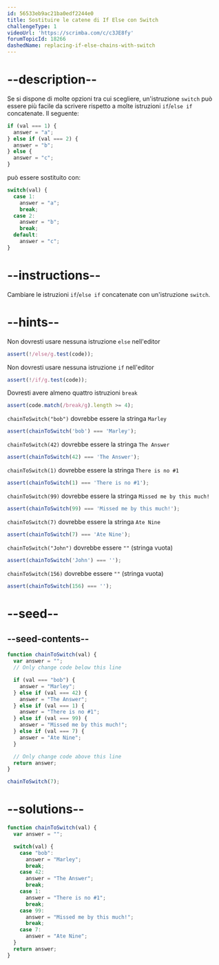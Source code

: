 ```yaml
---
id: 56533eb9ac21ba0edf2244e0
title: Sostituire le catene di If Else con Switch
challengeType: 1
videoUrl: 'https://scrimba.com/c/c3JE8fy'
forumTopicId: 18266
dashedName: replacing-if-else-chains-with-switch
---
```


# --description--

Se si dispone di molte opzioni tra cui scegliere, un'istruzione `switch` può essere più facile da scrivere rispetto a molte istruzioni `if`/`else if` concatenate. Il seguente:

```js
if (val === 1) {
  answer = "a";
} else if (val === 2) {
  answer = "b";
} else {
  answer = "c";
}
```

può essere sostituito con:

```js
switch(val) {
  case 1:
    answer = "a";
    break;
  case 2:
    answer = "b";
    break;
  default:
    answer = "c";
}
```

# --instructions--

Cambiare le istruzioni `if`/`else if` concatenate con un'istruzione `switch`.

# --hints--

Non dovresti usare nessuna istruzione `else` nell'editor

```js
assert(!/else/g.test(code));
```

Non dovresti usare nessuna istruzione `if` nell'editor

```js
assert(!/if/g.test(code));
```

Dovresti avere almeno quattro istruzioni `break`

```js
assert(code.match(/break/g).length >= 4);
```

`chainToSwitch("bob")` dovrebbe essere la stringa `Marley`

```js
assert(chainToSwitch('bob') === 'Marley');
```

`chainToSwitch(42)` dovrebbe essere la stringa `The Answer`

```js
assert(chainToSwitch(42) === 'The Answer');
```

`chainToSwitch(1)` dovrebbe essere la stringa `There is no #1`

```js
assert(chainToSwitch(1) === 'There is no #1');
```

`chainToSwitch(99)` dovrebbe essere la stringa `Missed me by this much!`

```js
assert(chainToSwitch(99) === 'Missed me by this much!');
```

`chainToSwitch(7)` dovrebbe essere la stringa `Ate Nine`

```js
assert(chainToSwitch(7) === 'Ate Nine');
```

`chainToSwitch("John")` dovrebbe essere `""` (stringa vuota)

```js
assert(chainToSwitch('John') === '');
```

`chainToSwitch(156)` dovrebbe essere `""` (stringa vuota)

```js
assert(chainToSwitch(156) === '');
```

# --seed--

## --seed-contents--

```js
function chainToSwitch(val) {
  var answer = "";
  // Only change code below this line

  if (val === "bob") {
    answer = "Marley";
  } else if (val === 42) {
    answer = "The Answer";
  } else if (val === 1) {
    answer = "There is no #1";
  } else if (val === 99) {
    answer = "Missed me by this much!";
  } else if (val === 7) {
    answer = "Ate Nine";
  }

  // Only change code above this line
  return answer;
}

chainToSwitch(7);
```

# --solutions--

```js
function chainToSwitch(val) {
  var answer = "";

  switch(val) {
    case "bob":
      answer = "Marley";
      break;
    case 42:
      answer = "The Answer";
      break;
    case 1:
      answer = "There is no #1";
      break;
    case 99:
      answer = "Missed me by this much!";
      break;
    case 7:
      answer = "Ate Nine";
  }
  return answer;
}
```
